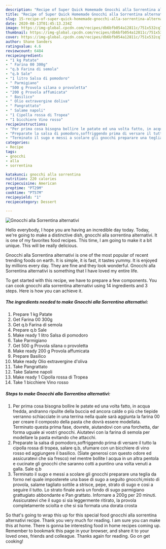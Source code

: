 ```yaml
---
description: "Recipe of Super Quick Homemade Gnocchi alla Sorrentina alternativi"
title: "Recipe of Super Quick Homemade Gnocchi alla Sorrentina alternativi"
slug: 15-recipe-of-super-quick-homemade-gnocchi-alla-sorrentina-alternativi
date: 2020-08-13T01:45:13.234Z
image: https://img-global.cpcdn.com/recipes/db6bfb054a12811c/751x532cq70/gnocchi-alla-sorrentina-alternativi-recipe-main-photo.jpg
thumbnail: https://img-global.cpcdn.com/recipes/db6bfb054a12811c/751x532cq70/gnocchi-alla-sorrentina-alternativi-recipe-main-photo.jpg
cover: https://img-global.cpcdn.com/recipes/db6bfb054a12811c/751x532cq70/gnocchi-alla-sorrentina-alternativi-recipe-main-photo.jpg
author: Shane Sanders
ratingvalue: 4.6
reviewcount: 6484
recipeingredient:
- "1 kg Patate"
- " Farina 00 300g"
- "q.b Farina di semola"
- "q.b Sale"
- "1 litro Salsa di pomodoro"
- " Parmigiano"
- "500 g Provola silana o provoletta"
- "200 g Provola affumicata"
- " Basilico"
- " Olio extravergine doliva"
- " Pangrattato"
- " Salame napoli"
- "1 Cipolla rossa di Tropea"
- "1 bicchiere Vino rosso"
recipeinstructions:
- "Per prima cosa bisogna bollire le patate ed una volta fatto, in acqua fredda, andranno ripulite della buccia ed ancora calde o più che tiepide verranno schiacciate in una terrina nella quale sarà aggiunta la farina 00 per creare il composto della pasta che dovrà essere modellata. Terminato questa prima fase, dovrete, aiutandovi con una forchetta, dar forma uguale ai vostri gnocchi. Aiutatevi con la farina di semola per modellare la pasta evitando che attacchi."
- "Preparate la salsa di pomodoro,soffriggendo prima di versare il tutto la cipolla rossa di tropea, salare q.b, sfumare con un bicchiere di vino rosso ed aggiungere il basilico. (Siate generosi con questo odore ed assicuratevi che sia fresco) nel mentre bollite l acqua in un altra pentola e cucinate gli gnocchi che saranno cotti a puntino una volta venuti a galla. Sale q.b"
- "Terminato il sugo e messi a scolare gli gnocchi preparare una teglia da forno nel quale imposterete una base di sugo a seguito gnocchi,misto di provola, salame tagliato sottile a strisce, pepe, strato di sugo e cosi a seguire il tutto. Lo strato finale avrà un fondo di sugo parmigiano grattugiato abbondante e Pan grattato. Infornare a 200g per 20 minuti. Assicuratevi che il sugo si sia leggermente ritirato, la provola completamente sciolta e che si sia formata una dorata crosta"
categories:
- Recipe
tags:
- gnocchi
- alla
- sorrentina

katakunci: gnocchi alla sorrentina 
nutrition: 220 calories
recipecuisine: American
preptime: "PT29M"
cooktime: "PT57M"
recipeyield: "1"
recipecategory: Dessert

---
```



![Gnocchi alla Sorrentina alternativi](https://img-global.cpcdn.com/recipes/db6bfb054a12811c/751x532cq70/gnocchi-alla-sorrentina-alternativi-recipe-main-photo.jpg)

Hello everybody, I hope you are having an incredible day today. Today, we're going to make a distinctive dish, gnocchi alla sorrentina alternativi. It is one of my favorites food recipes. This time, I am going to make it a bit unique. This will be really delicious.

Gnocchi alla Sorrentina alternativi is one of the most popular of recent trending foods on earth. It is simple, it is fast, it tastes yummy. It is enjoyed by millions every day. They are fine and they look wonderful. Gnocchi alla Sorrentina alternativi is something that I have loved my entire life.




To get started with this recipe, we have to prepare a few components. You can cook gnocchi alla sorrentina alternativi using 14 ingredients and 3 steps. Here is how you can achieve it.

<!--inarticleads1-->

##### The ingredients needed to make Gnocchi alla Sorrentina alternativi:

1. Prepare 1 kg Patate
1. Get  Farina 00 300g
1. Get q.b Farina di semola
1. Prepare q.b Sale
1. Make ready 1 litro Salsa di pomodoro
1. Take  Parmigiano
1. Get 500 g Provola silana o provoletta
1. Make ready 200 g Provola affumicata
1. Prepare  Basilico
1. Make ready  Olio extravergine d&#39;oliva
1. Take  Pangrattato
1. Take  Salame napoli
1. Make ready 1 Cipolla rossa di Tropea
1. Take 1 bicchiere Vino rosso




<!--inarticleads2-->

##### Steps to make Gnocchi alla Sorrentina alternativi:

1. Per prima cosa bisogna bollire le patate ed una volta fatto, in acqua fredda, andranno ripulite della buccia ed ancora calde o più che tiepide verranno schiacciate in una terrina nella quale sarà aggiunta la farina 00 per creare il composto della pasta che dovrà essere modellata. Terminato questa prima fase, dovrete, aiutandovi con una forchetta, dar forma uguale ai vostri gnocchi. Aiutatevi con la farina di semola per modellare la pasta evitando che attacchi.
1. Preparate la salsa di pomodoro,soffriggendo prima di versare il tutto la cipolla rossa di tropea, salare q.b, sfumare con un bicchiere di vino rosso ed aggiungere il basilico. (Siate generosi con questo odore ed assicuratevi che sia fresco) nel mentre bollite l acqua in un altra pentola e cucinate gli gnocchi che saranno cotti a puntino una volta venuti a galla. Sale q.b
1. Terminato il sugo e messi a scolare gli gnocchi preparare una teglia da forno nel quale imposterete una base di sugo a seguito gnocchi,misto di provola, salame tagliato sottile a strisce, pepe, strato di sugo e cosi a seguire il tutto. Lo strato finale avrà un fondo di sugo parmigiano grattugiato abbondante e Pan grattato. Infornare a 200g per 20 minuti. Assicuratevi che il sugo si sia leggermente ritirato, la provola completamente sciolta e che si sia formata una dorata crosta




So that's going to wrap this up for this special food gnocchi alla sorrentina alternativi recipe. Thank you very much for reading. I am sure you can make this at home. There is gonna be interesting food in home recipes coming up. Remember to bookmark this page in your browser, and share it to your loved ones, friends and colleague. Thanks again for reading. Go on get cooking!
